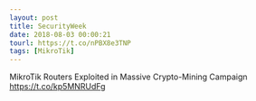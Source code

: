 ```yaml
---
layout: post
title: SecurityWeek
date: 2018-08-03 00:00:21
tourl: https://t.co/nPBX8e3TNP
tags: [MikroTik]
---
```

MikroTik Routers Exploited in Massive Crypto-Mining Campaign https://t.co/kp5MNRUdFg